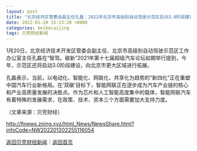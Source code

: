 ```yaml
---
layout: post
title: "北京经开区管委会副主任孔磊：2022年北京市高级别自动驾驶示范区启动3.0阶段建设"
date: 2022-01-20 15:23:28 +0800
categories: beikecaijing
tags: 贝壳财经新闻
---
```

<p>1月20日，北京经济技术开发区管委会副主任、北京市高级别自动驾驶示范区工作办公室主任孔磊在“智驾。碳新”2021年第十七届超级汽车论坛如期举行提到，今年，示范区还将启动3.0阶段建设，向北京市更大区域进行拓展。</p>
 <p>孔磊表示，当前，以电动化、智能化、网联化、共享化为趋势的“新四化”正在重塑中国汽车行业新格局。在‘双碳’目标下，智能网联正在逐步成为汽车产业链的核心和产业高质量发展的决胜点。作为芯片和人工智能高度集中的载体，智能网联汽车有着特殊的发展需求，在政策、技术、资本三个方面需要加大支持力度。</p><p class="em_media">（文章来源：贝壳财经）</p>

<http://finews.zning.xyz/html_News/NewsShare.html?infoCode=NW202201202255116054>

[返回贝壳财经新闻](//finews.withounder.com/category/beikecaijing.html)｜[返回首页](//finews.withounder.com/)